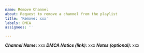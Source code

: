 ```yaml
---
name: Remove Channel
about: Request to remove a channel from the playlist
title: 'Remove: xxx'
labels: DMCA
assignees: ''

---
```


<!-- Please fill out the information in this issue template so that we can
efficiently process your request -->

<!-- IMPORTANT: An issue may contain a request for only one channel, otherwise it will be closed -->

***Channel Name:*** xxx
***DMCA Notice (link):*** xxx
***Notes (optional):*** xxx
